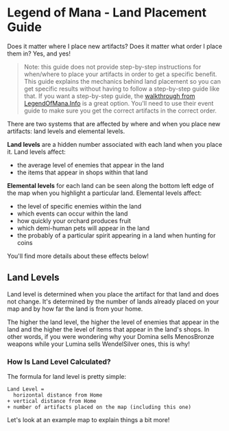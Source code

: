 # Legend of Mana - Land Placement Guide

Does it matter where I place new artifacts? Does it matter what order I place them in? Yes, and yes!

> Note: this guide does not provide step-by-step instructions for when/where to place your artifacts in order to get a specific benefit. This guide explains the mechanics behind land placement so you can get specific results without having to follow a step-by-step guide like that. If you want a step-by-step guide, the [walkthrough from LegendOfMana.Info](https://legendofmana.info/walkthrough/maps/) is a great option. You'll need to use their event guide to make sure you get the correct artifacts in the correct order.

There are two systems that are affected by where and when you place new artifacts: land levels and elemental levels.

**Land levels** are a hidden number associated with each land when you place it. Land levels affect:
* the average level of enemies that appear in the land
* the items that appear in shops within that land

**Elemental levels** for each land can be seen along the bottom left edge of the map when you highlight a particular land. Elemental levels affect:
* the level of specific enemies within the land
* which events can occur within the land
* how quickly your orchard produces fruit
* which demi-human pets will appear in the land
* the probably of a particular spirit appearing in a land when hunting for coins

You'll find more details about these effects below!

## Land Levels

Land level is determined when you place the artifact for that land and does not change. It's determined by the number of lands already placed on your map and by how far the land is from your home. 

The higher the land level, the higher the level of enemies that appear in the land and the higher the level of items that appear in the land's shops. In other words, if you were wondering why your Domina sells MenosBronze weapons while your Lumina sells WendelSilver ones, this is why!

### How Is Land Level Calculated?

The formula for land level is pretty simple:

```
Land Level = 
  horizontal distance from Home 
+ vertical distance from Home 
+ number of artifacts placed on the map (including this one)
```

Let's look at an example map to explain things a bit more!

